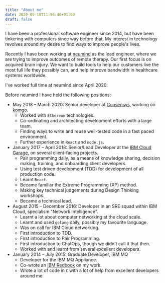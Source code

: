 ```yaml
---
title: "About me"
date: 2020-09-18T11:56:46+01:00
draft: false
---
```


I have been a professional software engineer since 2014, but have been tinkering with computers since way before that. My interest in technology revolves around my desire to find ways to improve people's lives.

Recently I have been working at [neumind](https://www.neumind.co.uk) as the lead engineer, where we are trying to improve outcomes of remote therapy. Our first focus is on acquired brain injury. We want to build tools to help our customers live the most full life they possibly can, and help improve bandwidth in healthcare systems worldwide.

I've worked full time at neumind since April 2020.

Before neumind I have held the following positions:

- May 2018 – March 2020: Senior developer at [Consensys](https://www.consensys.net), working on [komgo](https://komgo.io).
  - Worked with `Ethereum` technologies.
  - Co-ordinating and architecting development efforts with a large team.
  - Finding ways to write and reuse well-tested code in a fast paced environment.
  - Further experience in `React` and `node.js`.
- January 2017 – April 2018: Senior/Lead Developer at the [IBM Cloud Garage](https://www.ibm.com/garage), on several client-facing projects.
  - Pair programming daily, as a means of knowledge sharing, decision making, training, and onboarding client developers.
  - Using test driven development (TDD) for development of all production code.
  - Learnt `React`.
  - Became familiar the Extreme Programming (XP) method.
  - Making key technical judgements during Design Thinking workshops.
  - Became a technical lead.
- August 2015 – December 2016: Developer in an SRE squad within IBM Cloud, specialism "Network Intelligence".
  - Learnt a lot about computer networking at the cloud scale.
  - Learnt and used `golang` daily, possibly my favourite language.
  - Was on call for IBM Cloud networking.
  - First introduction to TDD.
  - First introduction to Pair Programming.
  - First introduction to ChatOps, though we didn't call it that then.
  - Worked with and learnt from several excellent developers.
- January 2014 – July 2015: Graduate Developer, IBM MQ
  - Developer for the IBM MQ Appliance.
  - Co-wrote an [IBM Redbook](http://www.redbooks.ibm.com/redbooks/pdfs/sg248283.pdf) on my work.
  - Wrote a lot of code in `C` with a lot of help from excellent developers around me.
